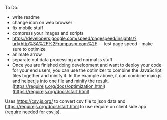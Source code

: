 To Do:
 - write readme
 - change icon on web browser
 - fix mobile stuff
 - compress your images and scripts 
 - https://developers.google.com/speed/pagespeed/insights/?url=http%3A%2F%2Frumpuspr.com%2F -- test page speed - make sure to optimize
 - animate arrow
 - separate out data processing and normal js stuff
 - Once you are finished doing development and want to deploy your code for your end users, you can use the optimizer to combine the JavaScript files together and minify it. In the example above, it can combine main.js and helper.js into one file and minify the result. (https://requirejs.org/docs/optimization.html) (https://requirejs.org/docs/start.html)


 Uses https://csv.js.org/ to convert csv file to json data and https://requirejs.org/docs/start.html to use require on client side app (require needed for csv.js). 